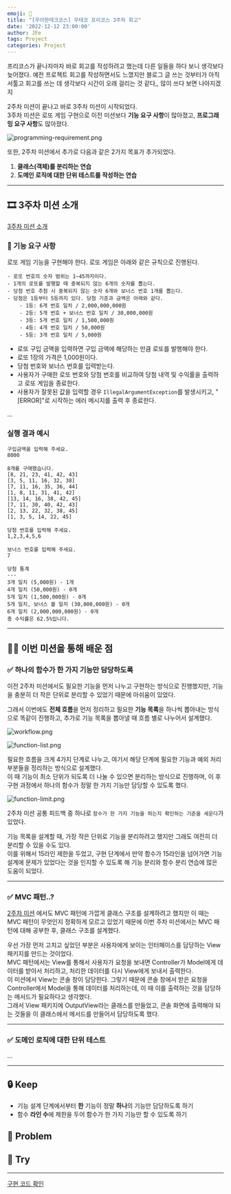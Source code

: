 ```yaml
---
emoji: 🎰
title: "[우아한테크코스] 우테코 프리코스 3주차 회고"
date: '2022-12-12 23:00:00'
author: JFe
tags: Project
categories: Project
---
```


프리코스가 끝나자마자 바로 회고를 작성하려고 했는데 다른 일들을 하다 보니 생각보다 늦어졌다. 예전 프로젝트 회고를 작성하면서도 느꼈지만 블로그 글 쓰는 것부터가 아직 서툴고 회고를 쓰는 데 생각보다 시간이 오래 걸리는 것 같다,, 많이 쓰다 보면 나아지겠지  

2주차 미션이 끝나고 바로 3주차 미션이 시작되었다.  
3주차 미션은 로또 게임 구현으로 이전 미션보다 **기능 요구 사항**이 많아졌고, **프로그래밍 요구 사항**도 많아졌다.

![programming-requirement.png](programming-requirement.png)

또한, 2주차 미션에서 추가로 다음과 같은 2가지 목표가 추가되었다.  
1. **클래스(객체)를 분리하는 연습**  
2. **도메인 로직에 대한 단위 테스트를 작성하는 연습**  

---

## 🎞 3주차 미션 소개

[3주차 미션 소개](https://github.com/woowacourse-precourse/java-lotto)  


### 🚀 기능 요구 사항

로또 게임 기능을 구현해야 한다. 로또 게임은 아래와 같은 규칙으로 진행된다.

```
- 로또 번호의 숫자 범위는 1~45까지이다.
- 1개의 로또를 발행할 때 중복되지 않는 6개의 숫자를 뽑는다.
- 당첨 번호 추첨 시 중복되지 않는 숫자 6개와 보너스 번호 1개를 뽑는다.
- 당첨은 1등부터 5등까지 있다. 당첨 기준과 금액은 아래와 같다.
    - 1등: 6개 번호 일치 / 2,000,000,000원
    - 2등: 5개 번호 + 보너스 번호 일치 / 30,000,000원
    - 3등: 5개 번호 일치 / 1,500,000원
    - 4등: 4개 번호 일치 / 50,000원
    - 5등: 3개 번호 일치 / 5,000원
```

- 로또 구입 금액을 입력하면 구입 금액에 해당하는 만큼 로또를 발행해야 한다.
- 로또 1장의 가격은 1,000원이다.
- 당첨 번호와 보너스 번호를 입력받는다.
- 사용자가 구매한 로또 번호와 당첨 번호를 비교하여 당첨 내역 및 수익률을 출력하고 로또 게임을 종료한다.
- 사용자가 잘못된 값을 입력할 경우 `IllegalArgumentException`를 발생시키고, "[ERROR]"로 시작하는 에러 메시지를 출력 후 종료한다.

...

### 실행 결과 예시

```
구입금액을 입력해 주세요.
8000

8개를 구매했습니다.
[8, 21, 23, 41, 42, 43] 
[3, 5, 11, 16, 32, 38] 
[7, 11, 16, 35, 36, 44] 
[1, 8, 11, 31, 41, 42] 
[13, 14, 16, 38, 42, 45] 
[7, 11, 30, 40, 42, 43] 
[2, 13, 22, 32, 38, 45] 
[1, 3, 5, 14, 22, 45]

당첨 번호를 입력해 주세요.
1,2,3,4,5,6

보너스 번호를 입력해 주세요.
7

당첨 통계
---
3개 일치 (5,000원) - 1개
4개 일치 (50,000원) - 0개
5개 일치 (1,500,000원) - 0개
5개 일치, 보너스 볼 일치 (30,000,000원) - 0개
6개 일치 (2,000,000,000원) - 0개
총 수익률은 62.5%입니다.
```

---

## 👨‍💻 이번 미션을 통해 배운 점

### ✅ 하나의 함수가 한 가지 기능만 담당하도록

이전 2주차 미션에서도 필요한 기능을 먼저 나누고 구현하는 방식으로 진행했지만, 기능을 충분히 더 작은 단위로 분리할 수 있었기 때문에 아쉬움이 있었다.  

그래서 이번에도 **전체 흐름**을 먼저 정리하고 필요한 **기능 목록**을 하나씩 뽑아내는 방식으로 똑같이 진행하고, 추가로 기능 목록을 뽑아낼 때 흐름 별로 나누어서 설계했다.  

![workflow.png](workflow.png)

![function-list.png](function-list.png)

필요한 흐름을 크게 4가지 단계로 나누고, 여기서 해당 단계에 필요한 기능과 예외 처리 부분들을 정리하는 방식으로 설계했다.  
이 때 기능이 최소 단위가 되도록 더 나눌 수 있으면 분리하는 방식으로 진행하며, 이 후 구현 과정에서 하나의 함수가 정말 한 가지 기능만 담당할 수 있도록 했다.  

![function-limit.png](function-limit.png)  

2주차 미션 공통 피드백 중 하나로 `함수가 한 가지 기능을 하는지 확인하는 기준을 세운다`가 있었다.  

기능 목록을 설계할 때, 가장 작은 단위로 기능을 분리하려고 했지만 그래도 여전히 더 분리할 수 있을 수도 있다.  
이를 위해서 15라인 제한을 두었고, 구현 단계에서 만약 함수가 15라인을 넘어가면 기능 설계에 문제가 있었다는 것을 인지할 수 있도록 해 기능 분리와 함수 분리 연습에 많은 도움이 되었다.  


---

### ✅ MVC 패턴..?

[2주차 미션](https://jfelog.netlify.app/wooteco-pre-2/#-%ED%81%B4%EB%9E%98%EC%8A%A4-%EA%B5%AC%EC%A1%B0) 에서도 MVC 패턴에 가깝게 클래스 구조를 설계하려고 했지만 이 때는 MVC 패턴이 무엇인지 정확하게 모르고 있었기 때문에 이번 주차 미션에서는 MVC 패턴에 대해 공부한 후, 클래스 구조를 설계했다.  

우선 가장 먼저 고치고 싶었던 부분은 사용자에게 보이는 인터페이스를 담당하는 View 패키지를 만드는 것이었다.  
MVC 패턴에서는 View를 통해서 사용자가 요청을 보내면 Controller가 Model에게 데이터를 받아서 처리하고, 처리한 데이터를 다시 View에게 보내서 출력한다.  
이 미션에서 View는 콘솔 창이 담당한다. 그렇기 때문에 콘솔 창에서 받은 요청을 Controller에서 Model을 통해 데이터를 처리하는데, 이 때 이를 출력하는 것을 담당하는 메서드가 필요하다고 생각했다.  
그래서 View 패키지에 OutputView라는 클래스를 만들었고, 콘솔 화면에 출력해야 되는 것들을 이 클래스에서 메서드를 만들어서 담당하도록 했다.  


---

### ✅ 도메인 로직에 대한 단위 테스트

...

---


## 🔒 Keep

- 기능 설계 단계에서부터 **한** 기능이 정말 **하나**의 기능만 담당하도록 하기  
- 함수 **라인 수**에 제한을 두어 함수가 한 가지 기능만 할 수 있도록 하기  


## 🚧 Problem



## 🎯 Try



---

[구현 코드 확인](https://github.com/Go-Jaecheol/java-lotto/tree/Go-Jaecheol)  


```toc
```